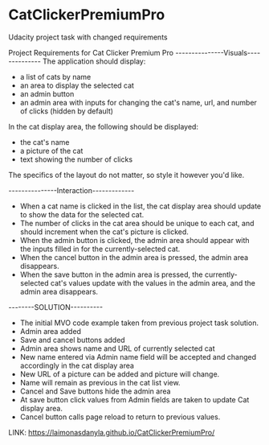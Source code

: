 # CatClickerPremiumPro
Udacity project task with changed requirements

Project Requirements for Cat Clicker Premium Pro
---------------Visuals--------------
The application should display:

- a list of cats by name
- an area to display the selected cat
- an admin button
- an admin area with inputs for changing the cat's name, url, and number of clicks (hidden by default)

In the cat display area, the following should be displayed:
- the cat's name
- a picture of the cat
- text showing the number of clicks

The specifics of the layout do not matter, so style it however you'd like.

---------------Interaction-------------
- When a cat name is clicked in the list,
the cat display area should update to show the data for the selected cat.
- The number of clicks in the cat area should be unique to each cat,
and should increment when the cat's picture is clicked.
- When the admin button is clicked, the admin area should appear with the
inputs filled in for the currently-selected cat.
- When the cancel button in the admin area is pressed, the admin area disappears.
- When the save button in the admin area is pressed, the currently-selected
cat's values update with the values in the admin area, and the admin area
disappears.


 --------SOLUTION----------
- The initial MVO code example taken from previous project task solution.
- Admin area added
- Save and cancel buttons added
- Admin area shows name and URL of currently selected cat
- New name entered via Admin name field  will be accepted and changed
accordingly in the cat display area
- New URL of a picture can be added and picture will change.
- Name will remain as previous in the cat list view.
- Cancel and Save buttons hide the admin area   
- At save button click values from Admin fields are taken to update Cat
display area.
- Cancel button calls page reload to return to previous values.  

LINK: https://laimonasdanyla.github.io/CatClickerPremiumPro/
